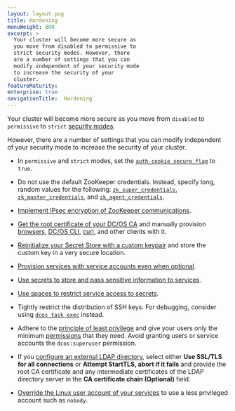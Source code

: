 ```yaml
---
layout: layout.pug
title: Hardening
menuWeight: 800
excerpt: >
  Your cluster will become more secure as
  you move from disabled to permissive to
  strict security modes. However, there
  are a number of settings that you can
  modify independent of your security mode
  to increase the security of your
  cluster.
featureMaturity:
enterprise: true
navigationTitle:  Hardening
---
```



Your cluster will become more secure as you move from `disabled` to `permissive` to `strict` [security modes](/docs/1.10/security/ent/#security-modes).

However, there are a number of settings that you can modify independent of your security mode to increase the security of your cluster.

- <a name="secure-flag"></a>In `permissive` and `strict` modes, set the [`auth_cookie_secure_flag`](/docs/1.10/installing/ent/custom/configuration/configuration-parameters/#auth-cookie) to `true`.

- <a name="zk"></a>Do not use the default ZooKeeper credentials. Instead, specify long, random values for the following: [`zk_super_credentials`](/docs/1.10/installing/ent/custom/configuration/configuration-parameters/#zk-superuser), [`zk_master_credentials`](/docs/1.10/installing/ent/custom/configuration/configuration-parameters/#zk-master), and [`zk_agent_credentials`](/docs/1.10/installing/ent/custom/configuration/configuration-parameters/#zk-agent).

- [Implement IPsec encryption of ZooKeeper communications](https://datatracker.ietf.org/wg/ipsec/documents/).

- [Get the root certificate of your DC/OS CA](/docs/1.10/networking/tls-ssl/get-cert/#oob) and manually provision [browsers](/docs/1.10/networking/tls-ssl/ca-trust-browser/), [DC/OS CLI](/docs/1.10/networking/tls-ssl/ca-trust-cli/), [curl](/docs/1.10/networking/tls-ssl/ca-trust-curl/), and other clients with it.

- [Reinitialize your Secret Store with a custom keypair](/docs/1.10/security/ent/secrets/custom-key/) and store the custom key in a very secure location.

- [Provision services with service accounts even when optional](/docs/1.10/security/ent/service-auth/).

- [Use secrets to store and pass sensitive information to services](/docs/1.10/security/ent/secrets/).

- [Use spaces to restrict service access to secrets](/docs/1.10/overview/security/spaces/).

- Tightly restrict the distribution of SSH keys. For debugging, consider using [`dcos task exec`](/docs/1.10/monitoring/debugging/) instead. 

- Adhere to the [principle of least privilege](http://searchsecurity.techtarget.com/definition/principle-of-least-privilege-POLP) and give your users only the minimum [permissions](/docs/1.10/security/ent/perms-reference/) that they need. Avoid granting users or service accounts the `dcos:superuser` permission.

- If you [configure an external LDAP directory](/docs/1.10/security/ent/ldap/ldap-conn/), select either **Use SSL/TLS for all connections** or **Attempt StartTLS, abort if it fails** and provide the root CA certificate and any intermediate certificates of the LDAP directory server in the **CA certificate chain (Optional)** field.

- [Override the Linux user account of your services](/docs/1.10/security/ent/users-groups/config-linux-user/) to use a less privileged account such as `nobody`.
